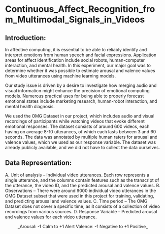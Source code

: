 # Continuous_Affect_Recognition_from_Multimodal_Signals_in_Videos

## Introduction:
In affective computing, it is essential to be able to reliably identify and interpret emotions from human speech and facial expressions. Application areas for affect identification include social robots, human-computer interaction, and mental health. In this experiment, our major goal was to determine whether it was possible to estimate arousal and valence values from video utterances using machine learning models.

Our study issue is driven by a desire to investigate how merging audio and visual information might enhance the precision of emotional computing models. Numerous practical uses for being able to properly forecast emotional states include marketing research, human-robot interaction, and mental health diagnosis.

We used the OMG Dataset in our project, which includes audio and visual recordings of participants while watching videos that evoke different emotional responses. The dataset consists of around 600 videos, each having on average 8-10 utterances, of which each lasts between 3 and 60 seconds. The data was annotated by multiple human raters for arousal and valence values, which we used as our response variable. The dataset was already publicly available, and we did not have to collect the data ourselves.

## Data Representation:
A. Unit of analysis – Individual video utterances. Each row represents a single utterance, and the columns contain features such as the transcript of the utterance, the video ID, and the predicted arousal and valence values.
B. Observations – There were around 6000 individual video utterances in the OMG Dataset subset that were used in this project for training, validating, and predicting arousal and valence values.
C. Time period – The OMG Dataset does not cover a specific time, as it consists of a collection of video recordings from various sources.
D. Response Variable – Predicted arousal and valence values for each video utterance.
<center> _Arousal: -1 Calm to +1 Alert
Valence: -1 Negative to +1 Positive_ </center>


